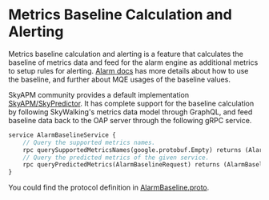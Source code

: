 # Metrics Baseline Calculation and Alerting

Metrics baseline calculation and alerting is a feature that calculates the baseline of metrics data and feed for the
alarm engine as additional metrics to setup rules for alerting. 
[Alarm docs](../backend/backend-alarm.md#use-the-baseline-predicted-value-to-trigger-the-alarm) has more details about how to use the baseline,
and further about MQE usages of the baseline values.

SkyAPM community provides a default implementation [SkyAPM/SkyPredictor](https://github.com/SkyAPM/SkyPredictor).
It has complete support for the baseline calculation by following SkyWalking's metrics data model through GraphQL, and 
feed baseline data back to the OAP server through the following gRPC service.

```protobuf
service AlarmBaselineService {
    // Query the supported metrics names.
    rpc querySupportedMetricsNames(google.protobuf.Empty) returns (AlarmBaselineMetricsNames);
    // Query the predicted metrics of the given service.
    rpc queryPredictedMetrics(AlarmBaselineRequest) returns (AlarmBaselineResponse);
}
```

You could find the protocol definition in [AlarmBaseline.proto](../../../../oap-server/metrics-baseline/src/main/proto/baseline.proto).